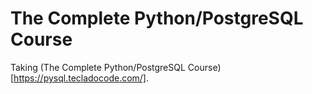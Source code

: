 # The Complete Python/PostgreSQL Course

Taking (The Complete Python/PostgreSQL Course)[https://pysql.tecladocode.com/].

